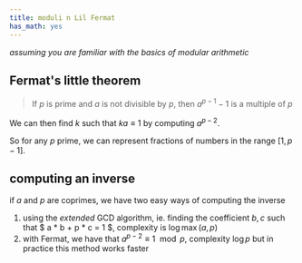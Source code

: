 ```yaml
---
title: moduli n Lil Fermat
has_math: yes
---
```


_assuming you are familiar with the basics of modular arithmetic_

## Fermat's little theorem
> If $p$ is prime and $a$ is not divisible by $p$, then $a^{p-1}-1$ is a multiple of $p$

We can then find $k$ such that $k a \equiv 1$ by computing $a^{p-2}$.

So for any $p$ prime, we can represent fractions of numbers
in the range $[1,p-1]$.

## computing an inverse
if $a$ and $p$ are coprimes, we have two easy ways of computing the inverse

1. using the _extended_ GCD algorithm, ie. finding the coefficient $b,c$ such that
  $ a * b + p * c = 1 $, complexity is $\log \max(a,p)$
2. with Fermat, we have that $a^{p-2} \equiv 1 \mod p$, complexity $\log p$
but in practice this method works faster

